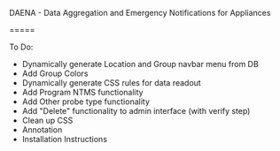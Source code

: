 DAENA - Data Aggregation and Emergency Notifications for Appliances

=====

To Do:

<ul>
  <li>Dynamically generate Location and Group navbar menu from DB
  <li>Add Group Colors
  <li>Dynamically generate CSS rules for data readout
  <li>Add Program NTMS functionality
  <li>Add Other probe type functionality
  <li>Add "Delete" functionality to admin interface (with verify step)
  <li>Clean up CSS
  <li>Annotation
  <li>Installation Instructions
</ul>
